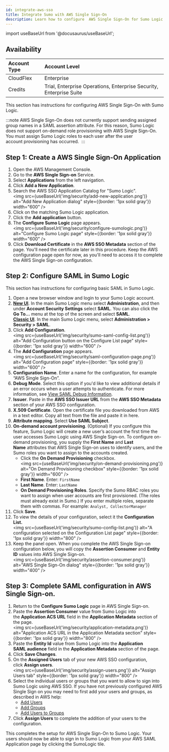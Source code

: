 ```yaml
---
id: integrate-aws-sso
title: Integrate Sumo with AWS Single Sign-On
description: Learn how to configure  AWS Single Sign-On for Sumo Logic.
---
```


import useBaseUrl from '@docusaurus/useBaseUrl';

## Availability

| Account Type | Account Level |
|:--------------|:---------------------------------------------------------------------|
| CloudFlex    | Enterprise |
| Credits      | Trial, Enterprise Operations, Enterprise Security, Enterprise Suite |

This section has instructions for configuring AWS Single Sign-On with Sumo Logic. 

:::note
AWS Single Sign-On does not currently support sending assigned group names in a SAML assertion attribute. For this reason, Sumo Logic does not support on-demand role provisioning with AWS Single Sign-On. You must assign Sumo Logic roles to each user after the user account provisioning has occurred. 
:::

## Step 1: Create a AWS Single Sign-On Application 

1. Open the AWS Management Console.
1. Go to the **AWS Single Sign-on** Service.
1. Select **Applications** from the left navigation.
1. Click **Add a New Application**. 
1. Search the AWS SSO Application Catalog for "Sumo Logic".  <br/><img src={useBaseUrl('img/security/add-new-application.png')} alt="Add New Application dialog" style={{border: '1px solid gray'}} width="600" />
1. Click on the matching Sumo Logic application.
1. Click the **Add application** button.
1. The **Configure Sumo Logic** page appears. <br/><img src={useBaseUrl('img/security/configure-sumologic.png')} alt="Configure Sumo Logic page" style={{border: '1px solid gray'}} width="600" />   
1. Click **Download Certificate** in the **AWS SSO Metadata** section of the page. You'll need the certificate later in this procedure. Keep the AWS configuration page open for now, as you'll need to access it to complete the AWS Single Sign-on configuration. 

## Step 2: Configure SAML in Sumo Logic

This section has instructions for configuring basic SAML in Sumo Logic.

1. Open a new browser window and login to your Sumo Logic account. 
1. [**New UI**](/docs/get-started/sumo-logic-ui). In the main Sumo Logic menu select **Administration**, and then under **Account Security Settings** select **SAML**. You can also click the **Go To...** menu at the top of the screen and select **SAML**. <br/>[**Classic UI**](/docs/get-started/sumo-logic-ui-classic). In the main Sumo Logic menu, select **Administration > Security > SAML**. 
1. Click **Add Configuration**.   <br/><img src={useBaseUrl('img/security/sumo-saml-config-list.png')} alt="Add Configuration button on the Configure List page" style={{border: '1px solid gray'}} width="600" />         
1. The **Add Configuration** page appears. <br/><img src={useBaseUrl('img/security/saml-configuration-page.png')} alt="Add Configuration page" style={{border: '1px solid gray'}} width="600" />   
1. **Configuration Name**. Enter a name for the configuration, for example “AWS Single Sign-On”.
1. **Debug Mode**. Select this option if you'd like to view additional details if an error occurs when a user attempts to authenticate. For more information, see [View SAML Debug Information](view-saml-debug-information.md).
1. **Issuer**. Paste in the **AWS SSO Issuer URL** from the **AWS SSO Metadata** section of your AWS SSO configuration. 
1. **X.509 Certificate**. Open the certificate file you downloaded from AWS in a text editor. Copy all text from the file and paste it in here.  
1. **Attribute mapping**. Select **Use SAML Subject**.
1. **On-demand account provisioning**. (Optional) If you configure this feature, Sumo Logic will create a new user’s account the first time the user accesses Sumo Logic using AWS Single Sign-on. To configure on-demand provisioning, you supply the **First Name** and **Last Name** attributes that AWS Single Sign-on uses to identify users, and the Sumo roles you want to assign to the accounts created.
    * Click the **On Demand Provisioning** checkbox.  <br/><img src={useBaseUrl('img/security/on-demand-provisioning.png')} alt="On Demand Provisioning checkbox" style={{border: '1px solid gray'}} width="600" />           
    * **First Name**. Enter: `FirstName `
    * **Last Name**. Enter: `LastName `
    * **On Demand Provisioning Roles**. Specify the Sumo RBAC roles you want to assign when user accounts are first provisioned. (The roles must already exist in Sumo.) If you enter multiple roles, separate them with commas. For example: `Analyst, CollectorManager`
1. Click **Save**. 
1. To view the details of your configuration, select it the **Configuration List.**   <br/><img src={useBaseUrl('img/security/sumo-config-list.png')} alt="A configuration selected on the Configuration List page" style={{border: '1px solid gray'}} width="800" /> 
1. Keep the panel open. When you complete the AWS Single Sign-on configuration below, you will copy the **Assertion Consumer** and **Entity ID** values into AWS Single Sign-on. <br/><img src={useBaseUrl('img/security/assertion-consumer.png')} alt="AWS Single Sign-On dialog" style={{border: '1px solid gray'}} width="400" /> 

## Step 3: Complete SAML configuration in AWS Single Sign-on.

1. Return to the **Configure Sumo Logic** page in AWS Single Sign-on.
1. Paste the **Assertion Consumer** value from Sumo Logic into the **Application ACS URL** field in the **Application Metadata** section of the page.    <br/><img src={useBaseUrl('img/security/application-metadata.png')} alt="Application ACS URL in the Application Metadata section" style={{border: '1px solid gray'}} width="800" /> 
1. Paste the **Entity Id** value from Sumo Logic into the **Application SAML audience** field in the **Application Metadata** section of the page. 
1. Click **Save Changes**. 
1. On the **Assigned Users** tab of your new AWS SSO configuration, click **Assign users**.    <br/><img src={useBaseUrl('img/security/assign-users.png')} alt="Assign Users tab" style={{border: '1px solid gray'}} width="800" /> 
1. Select the individual users or groups that you want to allow to sign into Sumo Logic using AWS SSO. If you have not previously configured AWS Single Sign on you may need to first add your users and groups, as described in AWS help:
    * [Add Users](https://docs.aws.amazon.com/singlesignon/latest/userguide/addusers.html)
    * [Add Groups](https://docs.aws.amazon.com/singlesignon/latest/userguide/addgroups.html)
    * [Add Users to Groups](https://docs.aws.amazon.com/singlesignon/latest/userguide/adduserstogroups.html)
1. Click **Assign Users** to complete the addition of your users to the configuration.

This completes the setup for AWS Single Sign-On to Sumo Logic. Your users should now be able to sign in to Sumo Logic from your AWS SAML Application page by clicking the SumoLogic tile. 
